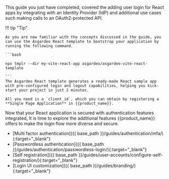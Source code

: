 This guide you just have completed, covered the adding user login for React apps by integrating with an Identity Provider (IdP) and additional use cases such making calls to an OAuth2-protected API. 

!!! tip "Tip"
    
    As you are now familiar with the concepts discussed in the guide, you can use the Asgardeo React template to bootstrap your application by running the following command.  

    ```bash

    npx tmplr --dir my-vite-react-app asgardeo/asgardeo-vite-react-template

    ```
    The Asgardeo React template generates a ready-made React sample app with pre-configured login and logout capabilities, helping you kick-start your project in just 2 minutes. 

    All you need is a `client_id`, which you can obtain by registering a **Single Page Application** in {{product_name}}.


Now that your React application is secured with authentication features integrated, It is time to explore the additional features {{product_name}} offers to make the login flow more diverse and secure.

- [Multi factor authentication]({{ base_path }}/guides/authentication/mfa/){:target="_blank"} 
- [Passwordless authentication]({{ base_path }}/guides/authentication/passwordless-login/){:target="_blank"} 
- [Self registration]({{ base_path }}/guides/user-accounts/configure-self-registration/){:target="_blank"} 
- [Login UI customization]({{ base_path }}/guides/branding/){:target="_blank"} 
